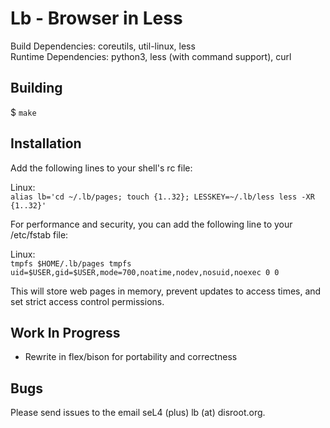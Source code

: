 Lb - Browser in Less
====================
Build Dependencies: coreutils, util-linux, less  
Runtime Dependencies: python3, less (with command support), curl

## Building

$ `make`

## Installation

Add the following lines to your shell's rc file:  

Linux:  
`alias lb='cd ~/.lb/pages; touch {1..32}; LESSKEY=~/.lb/less less -XR {1..32}'`  

For performance and security, you can add the following line to your /etc/fstab file:

Linux:  
`tmpfs $HOME/.lb/pages tmpfs uid=$USER,gid=$USER,mode=700,noatime,nodev,nosuid,noexec 0 0`

This will store web pages in memory, prevent updates to access times, and set strict access control permissions.

Work In Progress
----------------
- Rewrite in flex/bison for portability and correctness

Bugs
----
Please send issues to the email seL4 (plus) lb (at) disroot.org.
